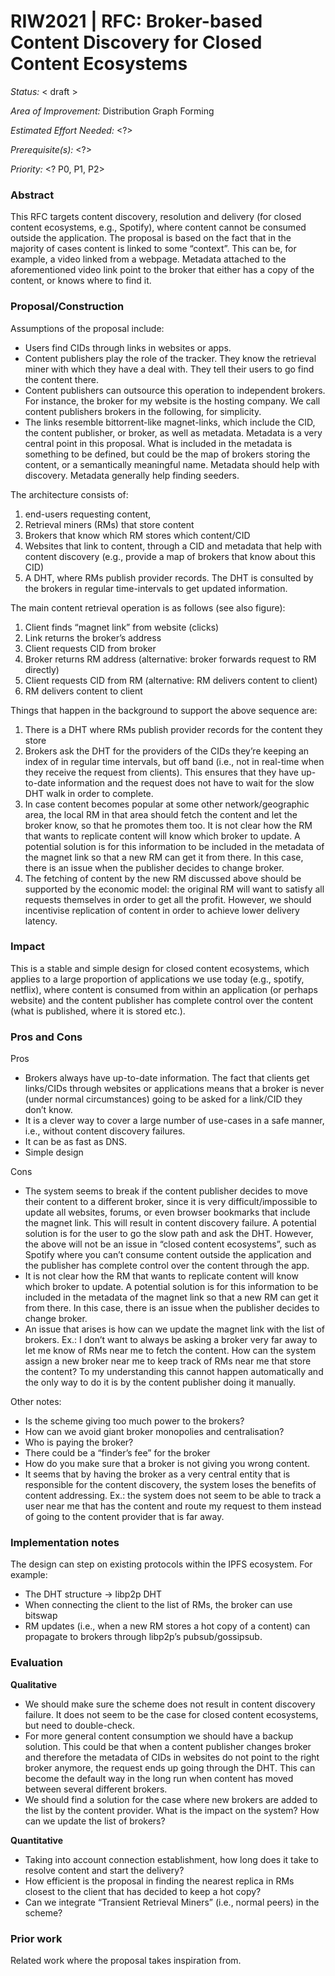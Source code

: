 # RIW2021 | RFC: Broker-based Content Discovery for Closed Content Ecosystems

_Status:_ < draft >

_Area of Improvement:_ Distribution Graph Forming

_Estimated Effort Needed:_ <?>

_Prerequisite(s):_ <?>

_Priority:_ <? P0, P1, P2>

### Abstract

This RFC targets content discovery, resolution and delivery (for closed content ecosystems, e.g., Spotify), where content cannot be consumed outside the application. The proposal is based on the fact that in the majority of cases content is linked to some “context”. This can be, for example, a video linked from a webpage. Metadata attached to the aforementioned video link point to the broker that either has a copy of the content, or knows  where to find it.


### Proposal/Construction

Assumptions of the proposal include:
- Users find CIDs through links in websites or apps.
- Content publishers play the role of the tracker. They know the retrieval miner with which they have a deal with. They tell their users to go find the content there.
- Content publishers can outsource this operation to independent brokers. For instance, the broker for my website is the hosting company. We call content publishers brokers in the following, for simplicity.
- The links resemble bittorrent-like magnet-links, which include the CID, the content publisher, or broker, as well as metadata. Metadata is a very central point in this proposal. What is included in the metadata is something to be defined, but could be the map of brokers storing the content, or a semantically meaningful name. Metadata should help with discovery. Metadata generally help finding seeders.

The architecture consists of:
1. end-users requesting content, 
2. Retrieval miners (RMs) that store content
3. Brokers that know which RM stores which content/CID
4. Websites that link to content, through a CID and metadata that help with content discovery (e.g., provide a map of brokers that know about this CID)
5. A DHT, where RMs publish provider records. The DHT is consulted by the brokers in regular time-intervals to get updated information.

The main content retrieval operation is as follows (see also figure):
1. Client finds “magnet link” from website (clicks)
2. Link returns the broker’s address
3. Client requests CID from broker
4. Broker returns RM address (alternative: broker forwards request to RM directly)
5. Client requests CID from RM (alternative: RM delivers content to client)
6. RM delivers content to client



Things that happen in the background to support the above sequence are:
1. There is a DHT where RMs publish provider records for the content they store
2. Brokers ask the DHT for the providers of the CIDs they’re keeping an index of in regular time intervals, but off band (i.e., not in real-time when they receive the request from clients). This ensures that they have up-to-date information and the request does not have to wait for the slow DHT walk in order to complete.
3. In case content becomes popular at some other network/geographic area, the local RM in that area should fetch the content and let the broker know, so that he promotes them too. It is not clear how the RM that wants to replicate content will know which broker to update. A potential solution is for this information to be included in the metadata of the magnet link so that a new RM can get it from there. In this case, there is an issue when the publisher decides to change broker.
4. The fetching of content by the new RM discussed above should be supported by the economic model: the original RM will want to satisfy all requests themselves in order to get all the profit. However, we should incentivise replication of content in order to achieve lower delivery latency.

### Impact

This is a stable and simple design for closed content ecosystems, which applies to a large proportion of applications we use today (e.g., spotify, netflix), where content is consumed from within an application (or perhaps website) and the content publisher has complete control over the content (what is published, where it is stored etc.).

### Pros and Cons

Pros
- Brokers always have up-to-date information. The fact that clients get links/CIDs through websites or applications means that a broker is never (under normal circumstances) going to be asked for a link/CID they don’t know.
- It is a clever way to cover a large number of use-cases in a safe manner, i.e., without content discovery failures.
- It can be as fast as DNS.
- Simple design

Cons
- The system seems to break if the content publisher decides to move their content to a different broker, since it is very difficult/impossible to update all websites, forums, or even browser bookmarks that include the magnet link. This will result in content discovery failure. A potential solution is for the user to go the slow path and ask the DHT. However, the above will not be an issue in “closed content ecosystems”, such as Spotify where you can’t consume content outside the application and the publisher has complete control over the content through the app.
- It is not clear how the RM that wants to replicate content will know which broker to update. A potential solution is for this information to be included in the metadata of the magnet link so that a new RM can get it from there. In this case, there is an issue when the publisher decides to change broker.
- An issue that arises is how can we update the magnet link with the list of brokers. Ex.: I don’t want to always be asking a broker very far away to let me know of RMs near me to fetch the content. How can the system assign a new broker near me to keep track of RMs near me that store the content? To my understanding this cannot happen automatically and the only way to do it is by the content publisher doing it manually.

Other notes:
- Is the scheme giving too much power to the brokers?
- How can we avoid giant broker monopolies and centralisation?
- Who is paying the broker?
- There could be a “finder’s fee” for the broker
- How do you make sure that a broker is not giving you wrong content.
- It seems that by having the broker as a very central entity that is responsible for the content discovery, the system loses the benefits of content addressing. Ex.: the system does not seem to be able to track a user near me that has the content and route my request to them instead of going to the content provider that is far away.

### Implementation notes

The design can step on existing protocols within the IPFS ecosystem. For example:

- The DHT structure -> libp2p DHT
- When connecting the client to the list of RMs, the broker can use bitswap 
- RM updates (i.e., when a new RM stores a hot copy of a content) can propagate to brokers through libp2p’s pubsub/gossipsub.

### Evaluation

**Qualitative**
- We should make sure the scheme does not result in content discovery failure. It does not seem to be the case for closed content ecosystems, but need to double-check.
- For more general content consumption we should have a backup solution. This could be that when a content publisher changes broker and therefore the metadata of CIDs in websites do not point to the right broker anymore, the request ends up going through the DHT. This can become the default way in the long run when content has moved between several different brokers.
- We should find a solution for the case where new brokers are added to the list by the content provider. What is the impact on the system? How can we update the list of brokers?

**Quantitative**
- Taking into account connection establishment, how long does it take to resolve content and start the delivery?
- How efficient is the proposal in finding the nearest replica in RMs closest to the client that has decided to keep a hot copy?
- Can we integrate “Transient Retrieval Miners” (i.e., normal peers) in the scheme?


### Prior work
Related work where the proposal takes inspiration from.
